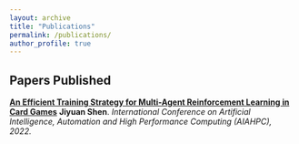 ```yaml
---
layout: archive
title: "Publications"
permalink: /publications/
author_profile: true
---
```


## Papers Published

<b>[An Efficient Training Strategy for Multi-Agent Reinforcement Learning in Card Games](http://shenjiyuan123.github.io/files/An_Efficient_Training_Strategy.pdf)</b>
<b>Jiyuan Shen</b>. <i>International Conference on Artificial Intelligence, Automation and High Performance Computing (AIAHPC), 2022.</i> 

